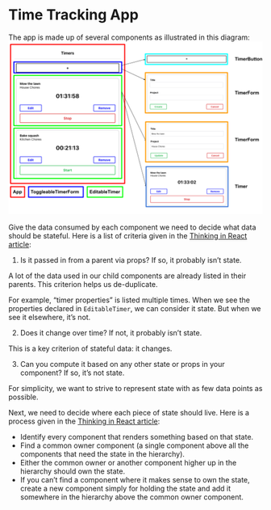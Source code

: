 # Time Tracking App

The app is made up of several components as illustrated in this diagram: ![diagram](diagram.png)

Give the data consumed by each component we need to decide what data should be stateful. Here is a list of criteria given in the [Thinking in React article](https://reactjs.org/docs/thinking-in-react.html):
1. Is it passed in from a parent via props? If so, it probably isn’t state.

  A lot of the data used in our child components are already listed in their parents. This criterion helps us de-duplicate.

  For example, “timer properties” is listed multiple times. When we see the properties declared in `EditableTimer`, we can consider it state. But when we see it elsewhere, it’s not.

2. Does it change over time? If not, it probably isn’t state.

  This is a key criterion of stateful data: it changes.

3. Can you compute it based on any other state or props in your component? If so, it’s not state.

  For simplicity, we want to strive to represent state with as few data points as possible.

Next, we need to decide where each piece of state should live. Here is a process given in the [Thinking in React article](https://reactjs.org/docs/thinking-in-react.html):

* Identify every component that renders something based on that state.
* Find a common owner component (a single component above all the
components that need the state in the hierarchy).
* Either the common owner or another component higher up in the hierarchy should own the state.
* If you can’t find a component where it makes sense to own the state,
create a new component simply for holding the state and add it somewhere in the hierarchy above the common owner component.
